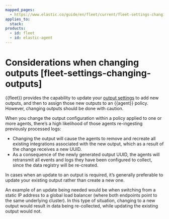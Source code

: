 ```yaml
---
mapped_pages:
  - https://www.elastic.co/guide/en/fleet/current/fleet-settings-changing-outputs.html
applies_to:
  stack:
products:
  - id: fleet
  - id: elastic-agent
---
```


# Considerations when changing outputs [fleet-settings-changing-outputs]

{{fleet}} provides the capability to update your [output settings](/reference/fleet/fleet-settings.md#output-settings) to add new outputs, and then to assign those new outputs to an {{agent}} policy. However, changing outputs should be done with caution.

When you change the output configuration within a policy applied to one or more agents, there’s a high likelihood of those agents re-ingesting previously processed logs:

* Changing the output will cause the agents to remove and recreate all existing integrations associated with the new output, which as a result of the change receives a new UUID.
* As a consequence of the newly generated output UUID, the agents will retransmit all events and logs they have been configured to collect, since the data registry will be re-created.

In cases when an update to an output is required, it’s generally preferable to update your existing output rather than create a new one.

An example of an update being needed would be when switching from a static IP address to a global load balancer (where both endpoints point to the same underlying cluster). In this type of situation, changing to a new output would result in data being re-collected, while updating the existing output would not.

